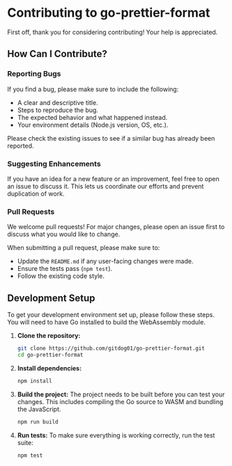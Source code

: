 # Contributing to go-prettier-format

First off, thank you for considering contributing! Your help is appreciated.

## How Can I Contribute?

### Reporting Bugs

If you find a bug, please make sure to include the following:
- A clear and descriptive title.
- Steps to reproduce the bug.
- The expected behavior and what happened instead.
- Your environment details (Node.js version, OS, etc.).

Please check the existing issues to see if a similar bug has already been reported.

### Suggesting Enhancements

If you have an idea for a new feature or an improvement, feel free to open an issue to discuss it. This lets us coordinate our efforts and prevent duplication of work.

### Pull Requests

We welcome pull requests! For major changes, please open an issue first to discuss what you would like to change.

When submitting a pull request, please make sure to:
- Update the `README.md` if any user-facing changes were made.
- Ensure the tests pass (`npm test`).
- Follow the existing code style.

## Development Setup

To get your development environment set up, please follow these steps. You will need to have Go installed to build the WebAssembly module.

1.  **Clone the repository:**
    ```bash
    git clone https://github.com/gitdog01/go-prettier-format.git
    cd go-prettier-format
    ```

2.  **Install dependencies:**
    ```bash
    npm install
    ```

3.  **Build the project:**
    The project needs to be built before you can test your changes. This includes compiling the Go source to WASM and bundling the JavaScript.
    ```bash
    npm run build
    ```

4.  **Run tests:**
    To make sure everything is working correctly, run the test suite:
    ```bash
    npm test
    ``` 